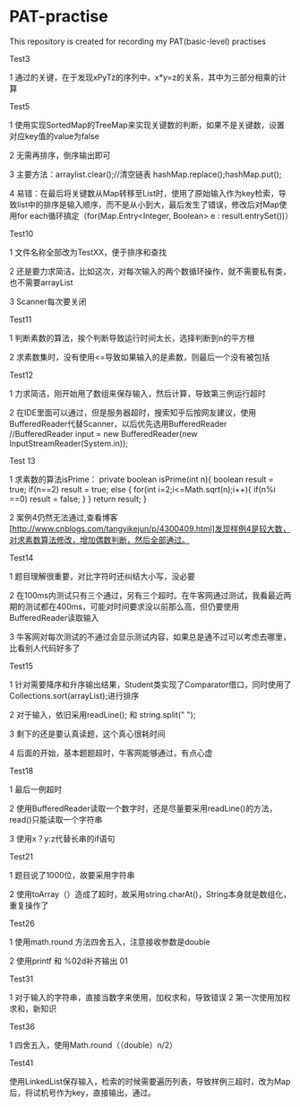 # PAT-practise
This repository is created for recording my PAT(basic-level) practises 

Test3 

1 通过的关键，在于发现xPyTz的序列中，x*y=z的关系，其中为三部分相乘的计算

Test5

1 使用实现SortedMap的TreeMap来实现关键数的判断，如果不是关键数，设置对应key值的value为false

2 无需再排序，倒序输出即可

3 主要方法：arraylist.clear();//清空链表
          hashMap.replace();hashMap.put();
          
4 易错：在最后将关键数从Map转移至List时，使用了原始输入作为key检索，导致list中的排序是输入顺序，而不是从小到大，最后发生了错误，修改后对Map使用for each循环搞定（for(Map.Entry<Integer,
Boolean>  e : result.entrySet())）

Test10

1 文件名称全部改为TestXX，便于排序和查找

2 还是要力求简洁，比如这次，对每次输入的两个数循环操作，就不需要私有类，也不需要arrayList

3 Scanner每次要关闭

Test11

1 判断素数的算法，挨个判断导致运行时间太长，选择判断到n的平方根

2 求素数集时，没有使用<=导致如果输入的是素数，则最后一个没有被包括

Test12

1 力求简洁，刚开始用了数组来保存输入，然后计算，导致第三例运行超时

2 在IDE里面可以通过，但是服务器超时，搜索知乎后按网友建议，使用BufferedReader代替Scanner，以后优先选用BufferedReader
  //BufferedReader input = new BufferedReader(new InputStreamReader(System.in));

Test 13

1 求素数的算法isPrime：
    private boolean isPrime(int n){
        boolean result = true;
        if(n==2)
            result = true;
        else {
            for(int i=2;i<=Math.sqrt(n);i++){
                if(n%i ==0)
                    result = false;
            }
        }
        return result;
    }

2 案例4仍然无法通过,查看博客[http://www.cnblogs.com/tangyikejun/p/4300409.html]发现样例4是较大数，对求素数算法修改，增加偶数判断，然后全部通过。

Test14

1 题目理解很重要，对比字符时还纠结大小写，没必要

2 在100ms内测试只有三个通过，另有三个超时。在牛客网通过测试，我看最近两期的测试都在400ms，可能对时间要求没以前那么高，但仍要使用BufferedReader读取输入

3 牛客网对每次测试的不通过会显示测试内容，如果总是通不过可以考虑去哪里，比看别人代码好多了

Test15

1 针对需要降序和升序输出结果，Student类实现了Comparator借口，同时使用了Collections.sort(arrayList);进行排序

2 对于输入，依旧采用readLine(); 和 string.split(" ");

3 剩下的还是要认真读题，这个真心很耗时间

4 后面的开始，基本题题超时，牛客网能够通过，有点心虚

Test18

1 最后一例超时

2 使用BufferedReader读取一个数字时，还是尽量要采用readLine()的方法，read()只能读取一个字符串

3 使用x？y:z代替长串的if语句

Test21

1 题目说了1000位，故要采用字符串

2 使用toArray（）造成了超时，故采用string.charAt()，String本身就是数组化，重复操作了


Test26

1 使用math.round 方法四舍五入，注意接收参数是double

2 使用printf 和 %02d补齐输出 01


Test31

1 对于输入的字符串，直接当数字来使用，加权求和，导致错误
2 第一次使用加权求和，新知识

Test36

1 四舍五入，使用Math.round（（double）n/2）

Test41

使用LinkedList保存输入，检索的时候需要遍历列表，导致样例三超时，改为Map后，将试机号作为key，直接输出，通过。
